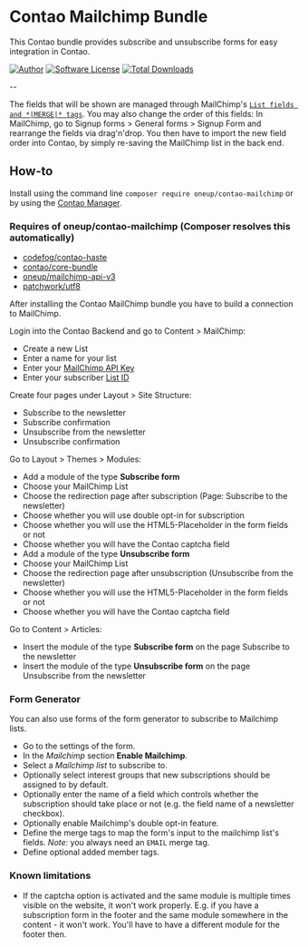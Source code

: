 Contao Mailchimp Bundle
==========================

This Contao bundle provides subscribe and unsubscribe forms for easy integration in Contao.

[![Author](http://img.shields.io/badge/author-@1upgmbh-blue.svg?style=flat-square)](https://twitter.com/1upgmbh)
[![Software License](http://img.shields.io/badge/license-MIT-brightgreen.svg?style=flat-square)](LICENSE)
[![Total Downloads](http://img.shields.io/packagist/dt/oneup/contao-mailchimp.svg?style=flat-square)](https://packagist.org/packages/oneup/contao-mailchimp)

--

The fields that will be shown are managed through MailChimp's [`List fields and *|MERGE|* tags`](http://kb.mailchimp.com/lists/managing-subscribers/set-default-merge-values-for-a-list). You may also change the order of this fields: In MailChimp, go to Signup forms > General forms > Signup Form and rearrange the fields via drag'n'drop. You then have to import the new field order into Contao, by simply re-saving the MailChimp list in the back end. 

## How-to

Install using the command line `composer require oneup/contao-mailchimp` or by using the [Contao Manager](https://contao.org/de/download.html).

### Requires of oneup/contao-mailchimp (Composer resolves this automatically)

- [codefog/contao-haste](https://github.com/codefog/contao-haste)
- [contao/core-bundle](https://github.com/contao/core-bundle)
- [oneup/mailchimp-api-v3](https://github.com/1up-lab/mailchimp-api-v3)
- [patchwork/utf8](https://github.com/tchwork/utf8)

After installing the Contao MailChimp bundle you have to build a connection to MailChimp.

Login into the Contao Backend and go to Content > MailChimp:

- Create a new List
- Enter a name for your list
- Enter your [MailChimp API Key](https://mailchimp.com/help/about-api-keys/#find+or+generate+your+api+key)
- Enter your subscriber [List ID](https://mailchimp.com/help/find-your-list-id/)

Create four pages under Layout > Site Structure:

- Subscribe to the newsletter
- Subscribe confirmation
- Unsubscribe from the newsletter
- Unsubscribe confirmation

Go to Layout > Themes > Modules:

- Add a module of the type **Subscribe form**
- Choose your MailChimp List
- Choose the redirection page after subscription (Page: Subscribe to the newsletter)
- Choose whether you will use double opt-in for subscription
- Choose whether you will use the HTML5-Placeholder in the form fields or not
- Choose whether you will have the Contao captcha field 
- Add a module of the type **Unsubscribe form**
- Choose your MailChimp List
- Choose the redirection page after unsubscription (Unsubscribe from the newsletter)
- Choose whether you will use the HTML5-Placeholder in the form fields or not
- Choose whether you will have the Contao captcha field

Go to Content > Articles:

- Insert the module of the type **Subscribe form** on the page Subscribe to the newsletter
- Insert the module of the type **Unsubscribe form** on the page Unsubscribe from the newsletter

### Form Generator

You can also use forms of the form generator to subscribe to Mailchimp lists.

- Go to the settings of the form.
- In the _Mailchimp_ section **Enable Mailchimp**.
- Select a _Mailchimp list_ to subscribe to.
- Optionally select interest groups that new subscriptions should be assigned to by default.
- Optionally enter the name of a field which controls whether the subscription should take place or not (e.g. the field name of a newsletter checkbox).
- Optionally enable Mailchimp's double opt-in feature.
- Define the merge tags to map the form's input to the mailchimp list's fields. _Note:_ you always need an `EMAIL` merge tag.
- Define optional added member tags.

### Known limitations
- If the captcha option is activated and the same module is multiple times visible on the website, it won't work properly. E.g. if you have a subscription form in the footer and the same module somewhere in the content - it won't work. You'll have to have a different module for the footer then.
